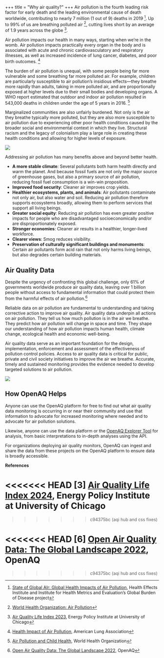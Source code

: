 +++
title = "Why air quality?"
+++
Air pollution is the fourth leading risk factor for early death and the leading environmental cause of death worldwide, contributing to nearly 7 million (1 out of 9) deaths in 2019 [^1]. Up to 99% of us are breathing polluted air [^2], cutting lives short by an average of 1.9 years across the globe [^3].

Air pollution impacts our health in many ways, starting when we’re in the womb. Air pollution impacts practically every organ in the body and is associated with acute and chronic cardiovasculatory and  respiratory illnesses, as well as increased incidence of lung cancer, diabetes, and poor birth outcomes. [^4]

The burden of air pollution is unequal, with some people being far more vulnerable and some breathing far more polluted air. For example, children are particularly susceptible to air pollution’s insidious effects—they breathe more rapidly than adults, taking in more polluted air, and are proportionally exposed at higher levels due to their small bodies and developing organs. A WHO report estimated that outdoor and indoor air pollution resulted in 543,000 deaths in children under the age of 5 years in 2016. [^5]

Marginalized communities are also unfairly burdened. Not only is the air they breathe typically more polluted, but they are also more susceptible to air pollution due to experiencing other poor health conditions caused by the broader social and environmental context in which they live. Structural racism and the legacy of colonialism play a large role in creating these health conditions and allowing for higher levels of exposure.

![](/uploads/smokestacks.webp)

Addressing air pollution has many benefits above and beyond better health.

* **A more stable climate**: Several pollutants both harm health directly and warm the planet. And because fossil fuels are not only the major source of greenhouse gases, but also a primary source of air pollution, reducing fossil fuel consumption is a win-win proposition.
* **Improved food security**: Cleaner air improves crop yields.
* **Healthier ecosystems, plants, and animals**: Air pollutants contaminate not only air, but also water and soil. Reducing air pollution therefore supports ecosystems broadly, allowing them to perform services that support all living beings.
* **Greater social equity**: Reducing air pollution has even greater positive impacts for people who are disadvantaged socioeconomically and/or are disproportionately exposed.
* **Stronger economies**: Cleaner air results in a healthier, longer-lived workforce.
* **Clearer views**: Smog reduces visibility.
* **Preservation of culturally significant buildings and monuments**: Certain air pollutants form acid rain that not only harms living beings, but also degrades certain building materials.

## Air Quality Data

Despite the urgency of confronting this global challenge, only 61% of governments worldwide produce air quality data, leaving over 1 billion people without access to fundamental information that could protect them from the harmful effects of air pollution.[^6]

Reliable data on air pollution are fundamental to understanding and taking corrective action to improve air quality. Air quality data underpin all actions on air pollution. They tell us how much pollution is in the air we breathe. They predict how air pollution will change in space and time. They shape our understanding of how air pollution impacts human health, climate change, ecological health and economic well-being.

Air quality data serve as an important foundation for the design, implementation, enforcement and assessment of the effectiveness of pollution control policies. Access to air quality data is critical for public, private and civil society initiatives to improve the air we breathe. Accurate, timely and sustained monitoring provides the evidence needed to develop targeted solutions to air pollution.

![](/uploads/monitor.webp)

## How OpenAQ Helps

Anyone can use the OpenAQ platform for free to find out what air quality data monitoring is occurring in or near their community and use that information to advocate for increased monitoring where needed and to advocate for air pollution solutions.

Likewise, anyone can use the data platform or the [OpenAQ Explorer Tool](https://explore.openaq.org/) for analysis, from basic interpretations to in-depth analyses using the API.

For organizations deploying air quality monitors, OpenAQ can ingest and share the data from these projects on the OpenAQ platform to ensure data is broadly accessible.

**R﻿eferences**

[^1]: [State of Global AIr: Global Health Impacts of Air Pollution](https://www.stateofglobalair.org/health/global#Millions-deaths), Health Effects Institute and Institute for Health Metrics and Evaluation’s Global Burden of Disease project

[^2]: [World Health Organization: Air Pollution](https://www.who.int/health-topics/air-pollution#tab=tab_1)

<<<<<<< HEAD
\[3] [Air Quality Life Index 2024](https://aqli.epic.uchicago.edu/news/air-pollution-remains-the-greatest-external-risk-to-human-health-as-most-countries-fail-to-set-or-meet-their-own-standards-for-clean-air/?mc_cid=70fac43a52&mc_eid=a14722961c), Energy Policy Institute at University of Chicago
=======
[^3]: [Air Quality Life Index 2023](https://aqli.epic.uchicago.edu/the-index/), Energy Policy Institute at University of Chicago
>>>>>>> c94375bc (aqi hub and css fixes)

[^4]: [Health Impact of Air Pollution](https://www.lung.org/research/sota/health-risks), American Lung Association

[^5]: [Air Pollution and Child Health](https://iris.who.int/bitstream/handle/10665/275545/WHO-CED-PHE-18.01-eng.pdf?ua=1), World Health Organization

<<<<<<< HEAD
\[6] [Open Air Quality Data: The Global Landscape 2022](https://openaq.org/about/initiatives/publications/), OpenAQ
=======
[^6]: [Open Air Quality Data: The Global Landscape 2022](https://openaq.org/about/initiatives/publications/), OpenAQ
>>>>>>> c94375bc (aqi hub and css fixes)
